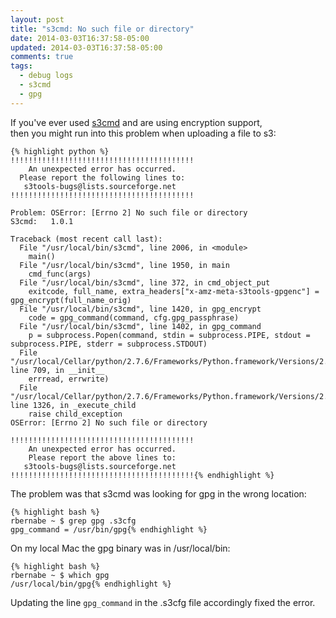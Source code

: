 ```yaml
---
layout: post
title: "s3cmd: No such file or directory"
date: 2014-03-03T16:37:58-05:00
updated: 2014-03-03T16:37:58-05:00
comments: true
tags:
  - debug logs
  - s3cmd
  - gpg
---
```


If you've ever used [s3cmd](http://s3tools.org/s3cmd) and are using encryption support,  
then you might run into this problem when uploading a file to s3:

    {% highlight python %}
    !!!!!!!!!!!!!!!!!!!!!!!!!!!!!!!!!!!!!!!!!
        An unexpected error has occurred.
      Please report the following lines to:
       s3tools-bugs@lists.sourceforge.net
    !!!!!!!!!!!!!!!!!!!!!!!!!!!!!!!!!!!!!!!!!

    Problem: OSError: [Errno 2] No such file or directory
    S3cmd:   1.0.1

    Traceback (most recent call last):
      File "/usr/local/bin/s3cmd", line 2006, in <module>
        main()
      File "/usr/local/bin/s3cmd", line 1950, in main
        cmd_func(args)
      File "/usr/local/bin/s3cmd", line 372, in cmd_object_put
        exitcode, full_name, extra_headers["x-amz-meta-s3tools-gpgenc"] = gpg_encrypt(full_name_orig)
      File "/usr/local/bin/s3cmd", line 1420, in gpg_encrypt
        code = gpg_command(command, cfg.gpg_passphrase)
      File "/usr/local/bin/s3cmd", line 1402, in gpg_command
        p = subprocess.Popen(command, stdin = subprocess.PIPE, stdout = subprocess.PIPE, stderr = subprocess.STDOUT)
      File "/usr/local/Cellar/python/2.7.6/Frameworks/Python.framework/Versions/2.7/lib/python2.7/subprocess.py", line 709, in __init__
        errread, errwrite)
      File "/usr/local/Cellar/python/2.7.6/Frameworks/Python.framework/Versions/2.7/lib/python2.7/subprocess.py", line 1326, in _execute_child
        raise child_exception
    OSError: [Errno 2] No such file or directory

    !!!!!!!!!!!!!!!!!!!!!!!!!!!!!!!!!!!!!!!!!
        An unexpected error has occurred.
        Please report the above lines to:
       s3tools-bugs@lists.sourceforge.net
    !!!!!!!!!!!!!!!!!!!!!!!!!!!!!!!!!!!!!!!!!{% endhighlight %}

The problem was that s3cmd was looking for gpg in the wrong location:

    {% highlight bash %}
    rbernabe ~ $ grep gpg .s3cfg
    gpg_command = /usr/bin/gpg{% endhighlight %}

On my local Mac the gpg binary was in /usr/local/bin:

    {% highlight bash %}
    rbernabe ~ $ which gpg
    /usr/local/bin/gpg{% endhighlight %}

Updating the line `gpg_command` in the .s3cfg file accordingly fixed the error.
